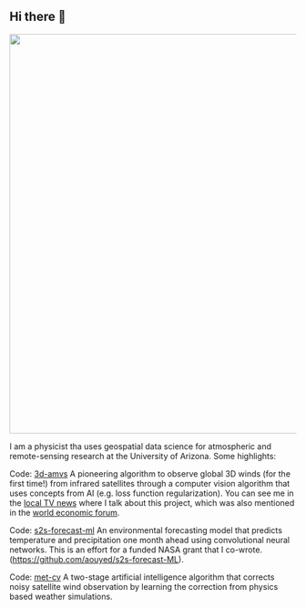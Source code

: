 ## Hi there 👋

<img src="rotating_quiver_low-ezgif.com-optimize.gif" width="700"/>

I am a physicist tha uses geospatial data science for atmospheric and remote-sensing research at the University of Arizona. Some highlights:

Code: [3d-amvs](https://github.com/aouyed/3d-amvs/)
A pioneering algorithm to observe global 3D winds (for the first time!) from infrared satellites through a computer vision algorithm that uses concepts from AI (e.g. loss function regularization). You can see me in the [local TV news](https://www.kold.com/2023/04/14/scientists-university-arizona-develop-new-way-measure-wind-improving-future-weather-forecasting/) where I talk about this project, which was also mentioned in the [world economic forum](https://www.weforum.org/stories/2023/04/this-algorithm-could-help-better-predict-extreme-weather-events/). 

Code: [s2s-forecast-ml](https://github.com/aouyed/s2s-forecast-ML)
An environmental forecasting model that predicts temperature and precipitation one month ahead using convolutional neural networks. This is an effort for a funded NASA grant that I co-wrote. (https://github.com/aouyed/s2s-forecast-ML). 

Code: [met-cv](https://github.com/aouyed/metcv)
A two-stage artificial intelligence algorithm that corrects noisy satellite wind observation by learning the correction from physics based weather simulations. 

